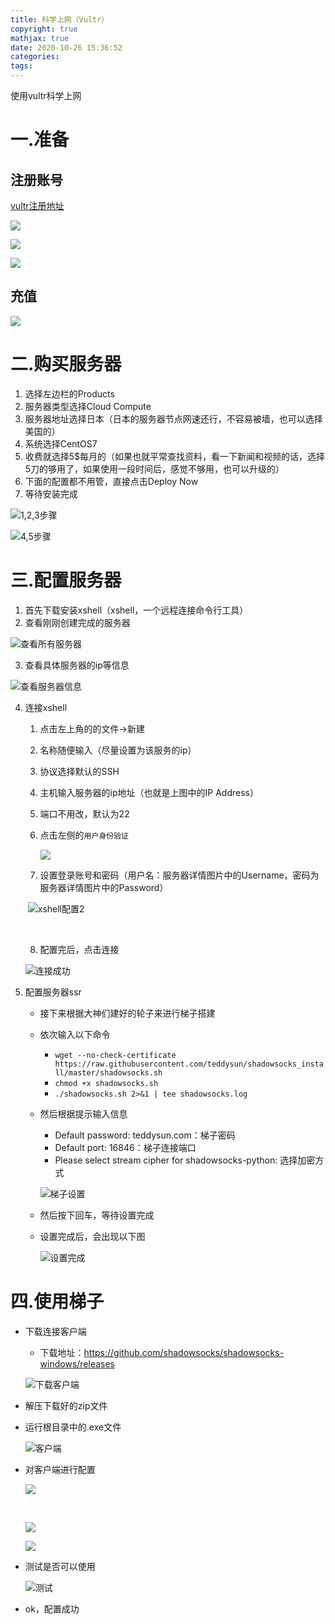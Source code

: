 ```yaml
---
title: 科学上网（Vultr）
copyright: true
mathjax: true
date: 2020-10-26 15:36:52
categories:
tags:
---
```


使用vultr科学上网

<!--less-->

# 一.准备

## 注册账号

<a href="https://www.vultr.com/?ref=8321130">vultr注册地址</a>

![](https://gitee.com/junpzx/blog-img/raw/master//img/20201026175337.png)



![](https://gitee.com/junpzx/blog-img/raw/master//img/20201026175821.png)



![](https://gitee.com/junpzx/blog-img/raw/master//img/20201026175830.png)

## 充值

![](https://gitee.com/junpzx/blog-img/raw/master//img/20201026180004.png)

# 二.购买服务器

1. 选择左边栏的Products
2. 服务器类型选择Cloud Compute
3. 服务器地址选择日本（日本的服务器节点网速还行，不容易被墙，也可以选择美国的）
4. 系统选择CentOS7
5. 收费就选择5$每月的（如果也就平常查找资料，看一下新闻和视频的话，选择5刀的够用了，如果使用一段时间后，感觉不够用，也可以升级的）
6. 下面的配置都不用管，直接点击Deploy Now
7. 等待安装完成

![1,2,3步骤](https://gitee.com/junpzx/blog-img/raw/master//img/20201026154313.png)





![4,5步骤](https://gitee.com/junpzx/blog-img/raw/master//img/20201026154320.png)







# 三.配置服务器

1. 首先下载安装xshell（xshell，一个远程连接命令行工具）
2. 查看刚刚创建完成的服务器

![查看所有服务器](https://gitee.com/junpzx/blog-img/raw/master//img/20201026160433.png)

3. 查看具体服务器的ip等信息

![查看服务器信息](https://gitee.com/junpzx/blog-img/raw/master//img/20201026160713.png)

4. 连接xshell
    1. 点击左上角的的文件->新建
    
    2. 名称随便输入（尽量设置为该服务的ip）
    
    3. 协议选择默认的SSH
    
    4. 主机输入服务器的ip地址（也就是上图中的IP Address）
    
    5. 端口不用改，默认为22
    
    6. 点击左侧的`用户身份验证`
    
        ![](https://gitee.com/junpzx/blog-img/raw/master//img/20201026162251.png)
        
    7. 设置登录账号和密码（用户名：服务器详情图片中的Username，密码为服务器详情图片中的Password）
    
    ​	![xshell配置2](https://gitee.com/junpzx/blog-img/raw/master//img/20201026162359.png)
    
    ​	
    
    8. 配置完后，点击连接
    
    ![连接成功](https://gitee.com/junpzx/blog-img/raw/master//img/20201026163106.png)



5. 配置服务器ssr

    - 接下来根据大神们建好的轮子来进行梯子搭建

    - 依次输入以下命令

        - `wget --no-check-certificate https://raw.githubusercontent.com/teddysun/shadowsocks_install/master/shadowsocks.sh`
        - `chmod +x shadowsocks.sh`
        - `./shadowsocks.sh 2>&1 | tee shadowsocks.log`

    - 然后根据提示输入信息

        - Default password: teddysun.com：梯子密码
        - Default port: 16846：梯子连接端口
        - Please select stream cipher for shadowsocks-python: 选择加密方式

        ![梯子设置](https://gitee.com/junpzx/blog-img/raw/master//img/20201026164840.png)

    - 然后按下回车，等待设置完成

    - 设置完成后，会出现以下图

        ![设置完成](https://gitee.com/junpzx/blog-img/raw/master//img/20201026165302.png)



# 四.使用梯子

- 下载连接客户端

    - 下载地址：https://github.com/shadowsocks/shadowsocks-windows/releases

    ![下载客户端](https://gitee.com/junpzx/blog-img/raw/master//img/20201026165552.png)

- 解压下载好的zip文件

- 运行根目录中的.exe文件

    ![客户端](https://gitee.com/junpzx/blog-img/raw/master//img/20201026170139.png)

- 对客户端进行配置

    ![](https://gitee.com/junpzx/blog-img/raw/master//img/20201026173236.png)

    ​										

    ![](https://gitee.com/junpzx/blog-img/raw/master//img/20201026173537.png)

    ![](https://gitee.com/junpzx/blog-img/raw/master//img/20201026173633.png)

- 测试是否可以使用

    ![测试](https://gitee.com/junpzx/blog-img/raw/master//img/20201026173747.png)

- ok，配置成功